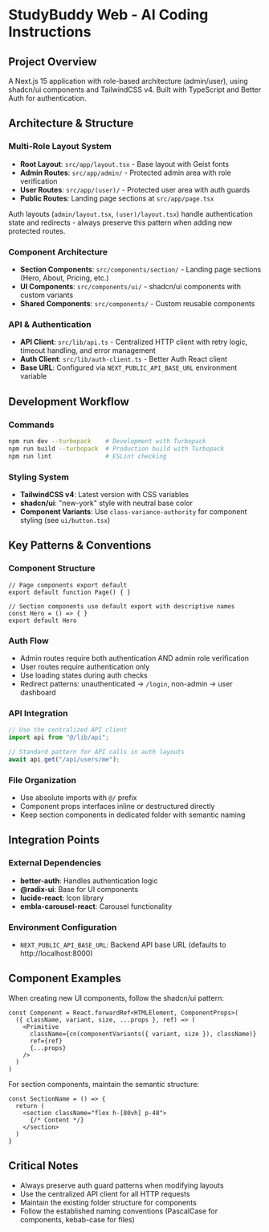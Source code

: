 # StudyBuddy Web - AI Coding Instructions

## Project Overview
A Next.js 15 application with role-based architecture (admin/user), using shadcn/ui components and TailwindCSS v4. Built with TypeScript and Better Auth for authentication.

## Architecture & Structure

### Multi-Role Layout System
- **Root Layout**: `src/app/layout.tsx` - Base layout with Geist fonts
- **Admin Routes**: `src/app/admin/` - Protected admin area with role verification
- **User Routes**: `src/app/(user)/` - Protected user area with auth guards
- **Public Routes**: Landing page sections at `src/app/page.tsx`

Auth layouts (`admin/layout.tsx`, `(user)/layout.tsx`) handle authentication state and redirects - always preserve this pattern when adding new protected routes.

### Component Architecture
- **Section Components**: `src/components/section/` - Landing page sections (Hero, About, Pricing, etc.)
- **UI Components**: `src/components/ui/` - shadcn/ui components with custom variants
- **Shared Components**: `src/components/` - Custom reusable components

### API & Authentication
- **API Client**: `src/lib/api.ts` - Centralized HTTP client with retry logic, timeout handling, and error management
- **Auth Client**: `src/lib/auth-client.ts` - Better Auth React client
- **Base URL**: Configured via `NEXT_PUBLIC_API_BASE_URL` environment variable

## Development Workflow

### Commands
```bash
npm run dev --turbopack    # Development with Turbopack
npm run build --turbopack  # Production build with Turbopack  
npm run lint               # ESLint checking
```

### Styling System
- **TailwindCSS v4**: Latest version with CSS variables
- **shadcn/ui**: "new-york" style with neutral base color
- **Component Variants**: Use `class-variance-authority` for component styling (see `ui/button.tsx`)

## Key Patterns & Conventions

### Component Structure
```tsx
// Page components export default
export default function Page() { }

// Section components use default export with descriptive names
const Hero = () => { }
export default Hero
```

### Auth Flow
- Admin routes require both authentication AND admin role verification
- User routes require authentication only
- Use loading states during auth checks
- Redirect patterns: unauthenticated → `/login`, non-admin → user dashboard

### API Integration
```typescript
// Use the centralized API client
import api from "@/lib/api";

// Standard pattern for API calls in auth layouts
await api.get("/api/users/me");
```

### File Organization
- Use absolute imports with `@/` prefix
- Component props interfaces inline or destructured directly
- Keep section components in dedicated folder with semantic naming

## Integration Points

### External Dependencies
- **better-auth**: Handles authentication logic
- **@radix-ui**: Base for UI components
- **lucide-react**: Icon library
- **embla-carousel-react**: Carousel functionality

### Environment Configuration
- `NEXT_PUBLIC_API_BASE_URL`: Backend API base URL (defaults to http://localhost:8000)

## Component Examples

When creating new UI components, follow the shadcn/ui pattern:
```tsx
const Component = React.forwardRef<HTMLElement, ComponentProps>(
  ({ className, variant, size, ...props }, ref) => (
    <Primitive
      className={cn(componentVariants({ variant, size }), className)}
      ref={ref}
      {...props}
    />
  )
)
```

For section components, maintain the semantic structure:
```tsx
const SectionName = () => {
  return (
    <section className="flex h-[80vh] p-48">
      {/* Content */}
    </section>
  )
}
```

## Critical Notes
- Always preserve auth guard patterns when modifying layouts
- Use the centralized API client for all HTTP requests
- Maintain the existing folder structure for components
- Follow the established naming conventions (PascalCase for components, kebab-case for files)